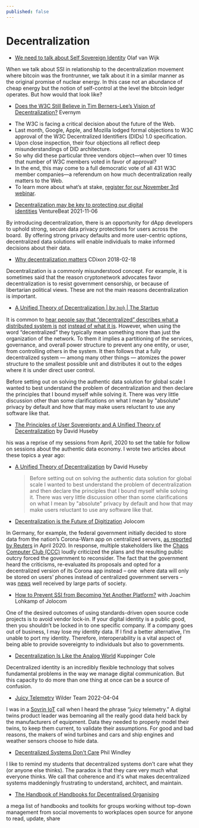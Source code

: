 ```yaml
---
published: false
---
```


# Decentralization
* [We need to talk about Self Sovereign Identity](https://medium.com/coinmonks/we-need-to-talk-about-self-sovereign-identity-2f741eda2591) Olaf van Wijk

When we talk about SSI in relationship to the decentralization movement where bitcoin was the frontrunner, we talk about it in a similar manner as the original promise of nuclear energy. In this case not an abundance of cheap energy but the notion of self-control at the level the bitcoin ledger operates. But how would that look like?

* [Does the W3C Still Believe in Tim Berners-Lee’s Vision of Decentralization?](https://www.evernym.com/blog/w3c-vision-of-decentralization/) Evernym

- The W3C is facing a critical decision about the future of the Web.
- Last month, Google, Apple, and Mozilla lodged formal objections to W3C approval of the W3C Decentralized Identifiers (DIDs) 1.0 specification.
- Upon close inspection, their four objections all reflect deep misunderstandings of DID architecture.
- So why did these particular three vendors object—when over 10 times that number of W3C members voted in favor of approval?
- In the end, this may come to a full democratic vote of all 431 W3C member companies—a referendum on how much decentralization really matters to the Web.
- To learn more about what’s at stake, [register for our November 3rd webinar](https://www.evernym.com/blog/w3c-vision-of-decentralization/#webinar).
* [Decentralization may be key to protecting our digital identities](https://venturebeat.com/2021/11/06/decentralization-may-be-key-to-protecting-our-digital-identities/) VentureBeat 2021-11-06

By introducing decentralization, there is an opportunity for dApp developers to uphold strong, secure data privacy protections for users across the board.  By offering strong privacy defaults and more user-centric options, decentralized data solutions will enable individuals to make informed decisions about their data.
* [Why decentralization matters](https://cdixon.org/2018/02/18/why-decentralization-matters) CDixon 2018-02-18

Decentralization is a commonly misunderstood concept. For example, it is sometimes said that the reason cryptonetwork advocates favor decentralization is to resist government censorship, or because of libertarian political views. These are not the main reasons decentralization is important.

* [A Unified Theory of Decentralization | by 𝔡𝔴𝔥 | The Startup](https://medium.com/swlh/a-unified-theory-of-decentralization-151d6f39e38?sk=b2a71917dcb5ce948196887c7ff48fde)

It is common to [hear people say that “decentralized” describes what a distributed system is](https://medium.com/@jaygraber/decentralized-social-networks-e5a7a2603f53) [not](https://medium.com/@jaygraber/decentralized-social-networks-e5a7a2603f53) [instead of what it is](https://medium.com/@jaygraber/decentralized-social-networks-e5a7a2603f53). However, when using the word “decentralized” they typically mean something more than just the organization of the network. To them it implies a partitioning of the services, governance, and overall power structure to prevent any one entity, or user, from controlling others in the system. It then follows that a fully decentralized system — among many other things — atomizes the power structure to the smallest possible unit and distributes it out to the edges where it is under direct user control.

Before setting out on solving the authentic data solution for global scale I wanted to best understand the problem of decentralization and then declare the principles that I bound myself while solving it. There was very little discussion other than some clarifications on what I mean by "absolute" privacy by default and how that may make users reluctant to use any software like that.

* [The Principles of User Sovereignty and A Unified Theory of Decentralization](https://iiw.idcommons.net/2A/_The_Principles_of_User_Sovereignty_and_A_Unified_Theory_of_Decentralization) by David Huseby

his was a reprise of my sessions from April, 2020 to set the table for follow on sessions about the authentic data economy. I wrote two articles about these topics a year ago:
* [A Unified Theory of Decentralization](https://medium.com/swlh/a-unified-theory-of-decentralization-151d6f39e38?sk=b2a71917dcb5ce948196887c7ff48fde) by David Huseby
  > Before setting out on solving the authentic data solution for global scale I wanted to best understand the problem of decentralization and then declare the principles that I bound myself while solving it. There was very little discussion other than some clarifications on what I mean by "absolute" privacy by default and how that may make users reluctant to use any software like that.



* [Decentralization is the Future of Digitization](https://jolocom.io/blog/decentralization-is-the-future-of-digitization/) Jolocom

In Germany, for example, the federal government initially decided to store data from the nation’s Corona-Warn app on centralized servers, [as reported by Reuters](https://www.reuters.com/article/us-health-coronavirus-europe-tech/germany-flips-on-smartphone-contact-tracing-backs-apple-and-google-idUSKCN22807J) in April 2020. In response, multiple stakeholders like the [Chaos Computer Club (CCC)](https://netzpolitik.org/2020/ccc-warnt-bundesregierung-vor-zentralistischer-corona-app-covid19-contact-tracing-pepppt-dp3t/) loudly criticized the plans and the resulting public outcry forced the government to reconsider. The fact that the government heard the criticisms, re-evaluated its proposals and opted for a decentralized version of its Corona app instead – one  where data will only be stored on users’ phones instead of centralized government servers – was [news](https://www.zdf.de/nachrichten/politik/corona-app-launch-100.html) well received by large parts of society.

* [How to Prevent SSI from Becoming Yet Another Platform?](https://northernblock.io/how-to-prevent-ssi-from-becoming-yet-another-platform-with-joachim-lohkamp/) with Joachim Lohkamp of Jolocom

One of the desired outcomes of using standards-driven open source code projects is to avoid vendor lock-in. If your digital identity is a public good, then you shouldn’t be locked in to one specific company. If a company goes out of business, I may lose my identity data. If I find a better alternative, I’m unable to port my identity. Therefore, interoperability is a vital aspect of being able to provide sovereignty to individuals but also to governments.

* [Decentralization Is Like the Analog World](https://www.kuppingercole.com/events/eic2022/blog/decentralization-is-like-the-analog-world) Kuppinger Cole

Decentralized identity is an incredibly flexible technology that solves fundamental problems in the way we manage digital communication. But this capacity to do more than one thing at once can be a source of confusion.

* [Juicy Telemetry](https://wider.team/2022/04/04/juicy-telemetry/) Wilder Team 2022-04-04

I was in a [Sovrin IoT](https://sovrin.org/) call when I heard the phrase “juicy telemetry.” A digital twins product leader was bemoaning all the really good data held back by the manufacturers of equipment. Data they needed to properly model their twins, to keep them current, to validate their assumptions. For good and bad reasons, the makers of wind turbines and cars and ship engines and weather sensors choose to hide data.
* [Decentralized Systems Don't Care](https://www.windley.com/archives/2022/07/decentralized_systems_dont_care.shtml) Phil Windley

I like to remind my students that decentralized systems don't care what they (or anyone else thinks). The paradox is that they care very much what everyone thinks. We call that coherence and it's what makes decentralized systems maddeningly frustrating to understand, architect, and maintain.

* [The Handbook of Handbooks for Decentralised Organising](https://hackmd.io/@yHk1snI9T9SNpiFu2o17oA/Skh_dXNbE?type=view)

a mega list of handbooks and toolkits for groups working without top-down management from social movements to workplaces open source for anyone to read, update, share

